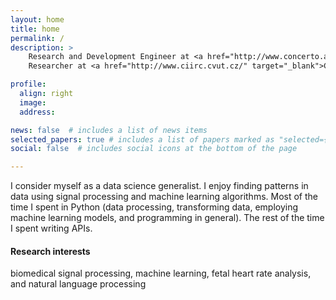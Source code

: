 ```yaml
---
layout: home
title: home
permalink: /
description: > 
    Research and Development Engineer at <a href="http://www.concerto.ai/" target="_blank">Concerto.ai</a> &bull;
    Researcher at <a href="http://www.ciirc.cvut.cz/" target="_blank">CIIRC CTU in Prague</a>

profile:
  align: right
  image:
  address: 

news: false  # includes a list of news items
selected_papers: true # includes a list of papers marked as "selected={true}"
social: false  # includes social icons at the bottom of the page

---
```


I consider myself as a data science generalist. I enjoy finding patterns in data using signal processing and machine learning algorithms.
Most of the time I spent in Python (data processing, transforming data, employing machine learning models, and programming in general).
The rest of the time I spent writing APIs.   

#### Research interests
biomedical signal processing, machine learning, fetal heart rate analysis, and natural language processing

